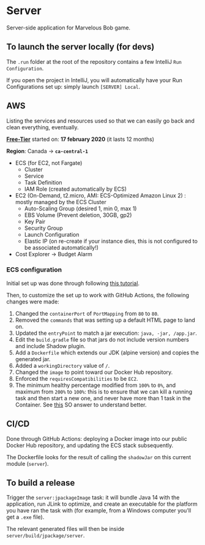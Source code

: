 # Server
Server-side application for Marvelous Bob game.

## To launch the server locally (for devs)
The ``.run`` folder at the root of the repository contains a few IntelliJ ``Run Configuration``.

If you open the project in IntelliJ, you will automatically have your Run Configurations set up: simply launch `[SERVER] Local`.

## AWS
Listing the services and resources used so that we can easily go back and clean everything, eventually.

**[Free-Tier](https://aws.amazon.com/free/)** started on: **17 february 2020** (it lasts 12 months)

**Region**: Canada -> **`ca-central-1`**

* ECS (for EC2, not Fargate)
  * Cluster
  * Service
  * Task Definition
  * IAM Role (created automatically by ECS)
* EC2 (On-Demand, t2.micro, AMI: ECS-Optimized Amazon Linux 2) : mostly managed by the ECS Cluster
  * Auto-Scaling Group (desired 1, min 0, max 1)
  * EBS Volume (Prevent deletion, 30GB, gp2)
  * Key Pair
  * Security Group
  * Launch Configuration
  * Elastic IP (on re-create if your instance dies, this is not configured to be associated automatically!)
* Cost Explorer -> Budget Alarm

### ECS configuration
Initial set up was done through following [this tutorial](https://docs.aws.amazon.com/AmazonECS/latest/developerguide/getting-started-ecs-ec2.html).
 
 Then, to customize the set up to work with GitHub Actions, the following changes were made:
 
   1. Changed the ``containerPort`` of `PortMapping` from ``80`` to ``80``.
   2. Removed the ``commands`` that was setting up a default HTML page to land on.
   3. Updated the ``entryPoint`` to match a jar execution: `java, -jar, /app.jar`.
   4. Edit the ``build.gradle`` file so that jars do not include version numbers and include Shadow plugin.
   5. Add a ``Dockerfile`` which extends our JDK (alpine version) and copies the generated jar.
   6. Added a ``workingDirectory`` value of `/`.
   7. Changed the ``image`` to point toward our Docker Hub repository.
   8. Enforced the ``requiresCompatibilities`` to be `EC2`.
   9. The minimum healthy percentage modified from ``100%`` to `0%`, and maximum from `200%` to `100%`: this is to ensure that we can kill a running task and then start a new one, and never have more than 1 task in the Container. See [this](https://stackoverflow.com/a/40741816/9768291) SO answer to understand better.

## CI/CD
Done through GitHub Actions: deploying a Docker image into our public Docker Hub repository, and updating the ECS stack subsequently.

The Dockerfile looks for the result of calling the ``shadowJar`` on this current module (``server``).

## To build a release
Trigger the ``server:jpackageImage`` task: it will bundle Java 14 with the application, run JLink to optimize, and create an executable for the platform you have ran the task with (for example, from a Windows computer you'll get a `.exe` file).

The relevant generated files will then be inside ``server/build/jpackage/server``.
